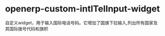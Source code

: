 openerp-custom-intlTelInput-widget
==================================

自定义widget，用于输入国际电话号码。它增加了国旗下拉输入,列出所有国家及其国际拨号代码和旗帜
